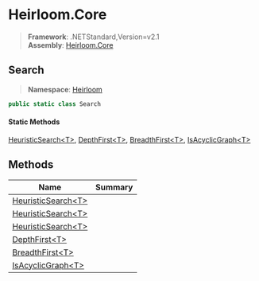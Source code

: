 # Heirloom.Core

> **Framework**: .NETStandard,Version=v2.1  
> **Assembly**: [Heirloom.Core][0]  

## Search

> **Namespace**: [Heirloom][0]  

```cs
public static class Search
```

#### Static Methods

[HeuristicSearch\<T>][1], [DepthFirst\<T>][2], [BreadthFirst\<T>][3], [IsAcyclicGraph\<T>][4]

## Methods

| Name                     | Summary |
|--------------------------|---------|
| [HeuristicSearch\<T>][1] |         |
| [HeuristicSearch\<T>][1] |         |
| [HeuristicSearch\<T>][1] |         |
| [DepthFirst\<T>][2]      |         |
| [BreadthFirst\<T>][3]    |         |
| [IsAcyclicGraph\<T>][4]  |         |

[0]: ../Heirloom.Core.md
[1]: Heirloom.Search.HeuristicSearch[T].md
[2]: Heirloom.Search.DepthFirst[T].md
[3]: Heirloom.Search.BreadthFirst[T].md
[4]: Heirloom.Search.IsAcyclicGraph[T].md
